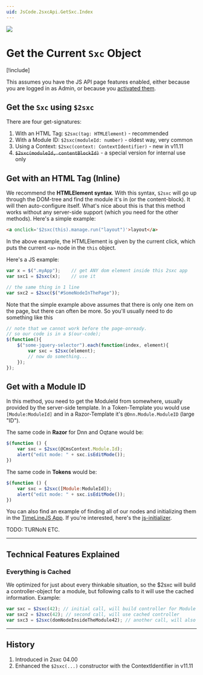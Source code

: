 ```yaml
---
uid: JsCode.2sxcApi.GetSxc.Index
---
```


<img src="~/assets/features/js-api.svg" class="feature">

# Get the Current `Sxc` Object

[!include[](~/pages/basics/stack/_shared-float-summary.md)]
<style>.context-box-summary .interact-2sxc { visibility: visible; } </style>

This assumes you have the JS API page features enabled, 
either because you are logged in as Admin, or because you [activated them](xref:JsCode.2sxcApi.Activate.Index).

## Get the `Sxc` using `$2sxc`

There are four get-signatures:

1. With an HTML Tag: `$2sxc(tag: HTMLElement)` - recommended
1. With a Module ID: `$2sxc(moduleId: number)` - oldest way, very common
1. Using a Context: `$2sxc(context: ContextIdentifier)` - new in v11.11
1. ~~`$2sxc(moduleId, contentBlockId)`~~ - a special version for internal use only


## Get with an HTML Tag (Inline)

We recommend the **HTMLElement syntax**. 
With this syntax, `$2sxc` will go up through the DOM-tree and find the module it's in (or the content-block).
It will then auto-configure itself. 
What's nice about this is that this method works without any server-side support (which you need for the other methods). 
Here's a simple example:

```html
<a onclick='$2sxc(this).manage.run("layout")'>layout</a>
```

In the above example, the HTMLElement is given by the current click, which puts the current `<a>` node in the `this` object.

Here's a JS example:

```javascript
var x = $(".myApp");    // get ANY dom element inside this 2sxc app
var sxc1 = $2sxc(x);    // use it

// the same thing in 1 line
var sxc2 = $2sxc($("#SomeNodeInThePage"));
```

Note that the simple example above assumes that there is only one item on the page, but there can often be more. 
So you'll usually need to do something like this

```javascript
// note that we cannot work before the page-onready.
// so our code is in a $(our-code);
$(function(){
    $("some-jquery-selector").each(function(index, element){
        var sxc = $2sxc(element);
        // now do something...
    });
});

```

## Get with a Module ID

In this method, you need to get the ModuleId from somewhere, usually provided by the server-side template. In a Token-Template you would use `[Module:ModuleId]` and in a Razor-Template it's `@Dnn.Module.ModuleID` (large "ID").

The same code in **Razor** for Dnn and Oqtane would be:

```JavaScript
$(function () {
    var sxc = $2sxc(@CmsContext.Module.Id);
    alert("edit mode: " + sxc.isEditMode());
})
```

The same code in **Tokens** would be:

```JavaScript
$(function () {
    var sxc = $2sxc([Module:ModuleId]);
    alert("edit mode: " + sxc.isEditMode());
})
```


You can also find an example of finding all of our nodes and initializing them in the [TimeLineJS App](xref:App.TimelineJs). 
If you're interested, here's the [js-initializer](https://github.com/2sic/app-TimeLineJS/blob/master/assets/scripts.js).  

TODO: TURNoN ETC.


---

## Technical Features Explained

### Everything is Cached

We optimized for just about every thinkable situation, so the $2sxc will build a controller-object for a module,
but following calls to it will use the cached information. Example:

```javascript
var sxc = $2sxc(42); // initial call, will build controller for Module 42
var sxc2 = $2sxc(42); // second call, will use cached controller
var sxc3 = $2sxc(domNodeInsideTheModule42); // another call, will also used cached controller
```


---

## History

1. Introduced in 2sxc 04.00
1. Enhanced the `$2sxc(...)` constructor with the ContextIdentifier in v11.11
